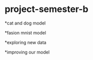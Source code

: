 # project-semester-b

*cat and dog model

*fasion mnist model

*exploring new data

*improving our model 

